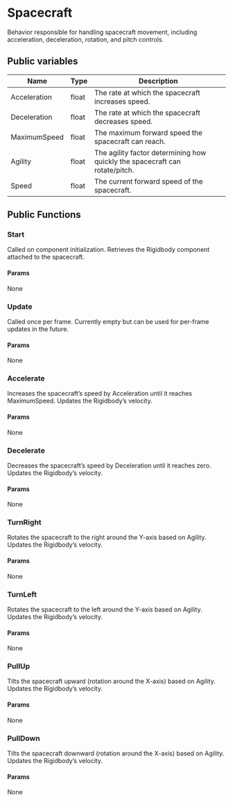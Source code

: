 # Spacecraft

Behavior responsible for handling spacecraft movement, including acceleration, deceleration, rotation, and pitch controls.

## Public variables
| Name         | Type  | Description                                                                 |
| ------------ | ----- | --------------------------------------------------------------------------- |
| Acceleration | float | The rate at which the spacecraft increases speed.                           |
| Deceleration | float | The rate at which the spacecraft decreases speed.                           |
| MaximumSpeed | float | The maximum forward speed the spacecraft can reach.                         |
| Agility      | float | The agility factor determining how quickly the spacecraft can rotate/pitch. |
| Speed        | float | The current forward speed of the spacecraft.                                |

## Public Functions
### Start
Called on component initialization. Retrieves the Rigidbody component attached to the spacecraft.

#### Params
None

### Update
Called once per frame. Currently empty but can be used for per-frame updates in the future.

#### Params
None

### Accelerate
Increases the spacecraft’s speed by Acceleration until it reaches MaximumSpeed. Updates the Rigidbody’s velocity.

#### Params
None

### Decelerate
Decreases the spacecraft’s speed by Deceleration until it reaches zero. Updates the Rigidbody’s velocity.

#### Params
None

### TurnRight
Rotates the spacecraft to the right around the Y-axis based on Agility. Updates the Rigidbody’s velocity.

#### Params
None

### TurnLeft
Rotates the spacecraft to the left around the Y-axis based on Agility. Updates the Rigidbody’s velocity.

#### Params
None

### PullUp
Tilts the spacecraft upward (rotation around the X-axis) based on Agility. Updates the Rigidbody’s velocity.

#### Params
None

### PullDown
Tilts the spacecraft downward (rotation around the X-axis) based on Agility. Updates the Rigidbody’s velocity.

#### Params
None